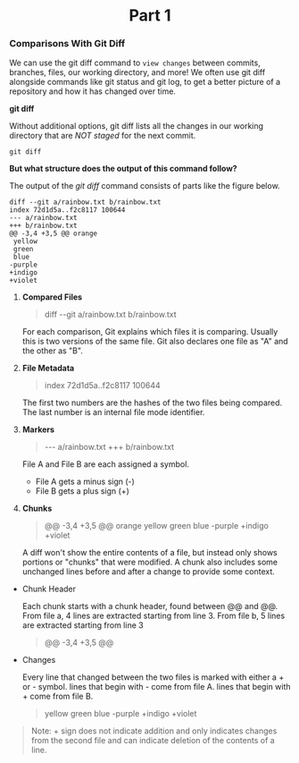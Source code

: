 <h1 align="center">Part 1</h1>


<h3>Comparisons With Git Diff</h3>

We can use the git diff command to `view changes` between commits, branches, files, our working directory, and more!
We often use git diff alongside commands like git status and git log, to get a better picture of a repository and how it has changed over time.

**git diff**

Without additional options, git diff lists all the changes in our working directory that are *NOT staged* for the next commit.

```console
git diff
```

**But what structure does the output of this command follow?**

The output of the *git diff* command consists of parts like the figure below.

```
diff --git a/rainbow.txt b/rainbow.txt
index 72d1d5a..f2c8117 100644
--- a/rainbow.txt
+++ b/rainbow.txt
@@ -3,4 +3,5 @@ orange
 yellow
 green
 blue 
-purple
+indigo
+violet
```

1. **Compared Files**
	
	> diff --git a/rainbow.txt b/rainbow.txt
	
	For each comparison, Git explains which files it is comparing. Usually this is two versions of the same file.
	Git also declares one file as "A" and the other as "B".



2. **File Metadata**

	> index 72d1d5a..f2c8117 100644
		
	The first two numbers are the hashes of the two files being compared.  The last number is an internal file mode identifier.
	


3. **Markers**

	> --- a/rainbow.txt
	   +++ b/rainbow.txt

	File A and File B are each assigned a symbol.
	- File A gets a minus sign (-)
	- File B gets a plus sign (+)
	

4. **Chunks**

	> @@ -3,4 +3,5 @@ orange
	    yellow
	    green
	    blue 
	    -purple
	    +indigo
	    +violet

	A diff won't show the entire contents of a file, but instead only shows portions or "chunks" that were modified.
	A chunk also includes some unchanged lines before and after a change to provide some context.



* Chunk Header

	Each chunk starts with a chunk header, found between @@ and @@.
	From file a, 4 lines are extracted starting from line 3.
	From file b, 5 lines are extracted starting from line 3
	
	> @@ -3,4 +3,5 @@
	
* Changes

	Every line that changed between the two files is marked with either a + or - symbol.
	lines that begin with - come from file A.
	lines that begin with + come from file B.
	
	> yellow
	    green
	    blue 
	    -purple
	    +indigo
 	    +violet


> Note: + sign does not indicate addition and only indicates changes from the second file and can indicate deletion of the contents of a line.
